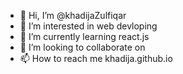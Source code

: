 - 👋 Hi, I’m @khadijaZulfiqar
- 👀 I’m interested in web devloping
- 🌱 I’m currently learning react.js
- 💞️ I’m looking to collaborate on 
- 📫 How to reach me khadija.github.io

<!---
khadijaZulfiqar/khadijaZulfiqar is a ✨ special ✨ repository because its `README.md` (this file) appears on your GitHub profile.
You can click the Preview link to take a look at your changes.
--->
